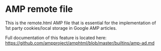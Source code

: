 # AMP remote file

This is the remote.html AMP file that is essential for the implementation of 1st party cookies/local storage in Google AMP articles.

Full documentation of this feature is located here:
https://github.com/ampproject/amphtml/blob/master/builtins/amp-ad.md
